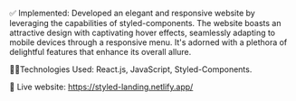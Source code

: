 ✅ Implemented: Developed an elegant and responsive website by leveraging the capabilities of styled-components. The website boasts an attractive design with captivating hover effects, seamlessly adapting to mobile devices through a responsive menu. It's adorned with a plethora of delightful features that enhance its overall allure.

🧑‍💻Technologies Used: React.js, JavaScript, Styled-Components.

📲 Live website: https://styled-landing.netlify.app/
